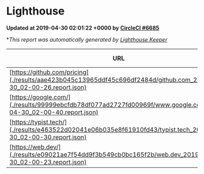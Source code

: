 
# Lighthouse

**Updated at 2019-04-30 02:01:22 +0000 by [CircleCI #6685](https://circleci.com/gh/ItinerisLtd/lighthouse-keeper-example/6685)**

**This report was automatically generated by [Lighthouse Keeper](https://github.com/itinerisltd/lighthouse-keeper)*

| URL | Performance | Accessibility | Best Practices | SEO | PWA | Updated At |
| --- | --- | --- | --- | --- | --- | --- |
| [https://github.com/pricing](./results/aae423b045c13965ddf45c696df2484d/github.com_2019-04-30_02-00-26.report.json) | 0.88 | 0.89 | 0.93 | 0.9 | 0.58 | 2019-04-30T02:00:26.364Z |
| [https://google.com/](./results/99999ebcfdb78df077ad2727fd00969f/www.google.com_2019-04-30_02-00-40.report.json) | 0.95 | 0.71 | 0.93 | 0.82 | 0.58 | 2019-04-30T02:00:40.930Z |
| [https://typist.tech/](./results/e463522d02041e06b035e8f61910fd43/typist.tech_2019-04-30_02-00-30.report.json) |  |  |  |  |  | 2019-04-30T02:00:30.498Z |
| [https://web.dev/](./results/e09021ae7f54dd9f3b549cb0bc165f2b/web.dev_2019-04-30_02-00-23.report.json) | 0.97 | 1 | 1 | 0.96 | 1 | 2019-04-30T02:00:23.516Z |
